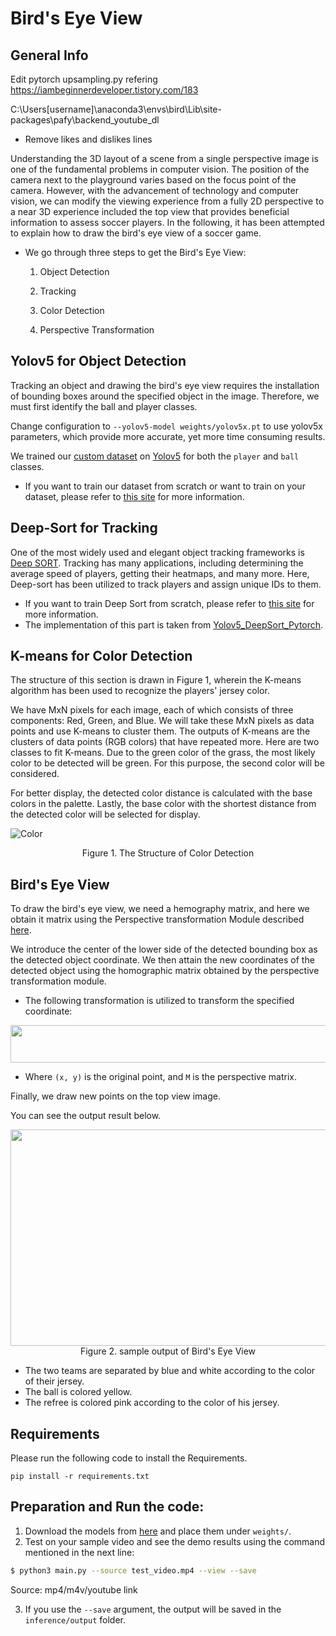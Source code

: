 # Bird's Eye View

## General Info

Edit pytorch upsampling.py refering https://iambeginnerdeveloper.tistory.com/183

C:\Users\[username]\anaconda3\envs\bird\Lib\site-packages\pafy\backend_youtube_dl

* Remove likes and dislikes lines 


Understanding the 3D layout of a scene from a single perspective image is one of the fundamental problems in computer vision. The position of the camera next to the playground varies based on the focus point of the camera. However, with the advancement of technology and computer vision, we can modify the viewing experience from a fully 2D perspective to a near 3D experience included the top view that provides beneficial information to assess soccer players. In the following, it has been attempted to explain how to draw the bird's eye view of a soccer game.

- We go through three steps to get the Bird's Eye View:

   1. Object Detection

   2. Tracking

   3. Color Detection 

   4. Perspective Transformation
   

## Yolov5 for Object Detection
Tracking an object and drawing the bird's eye view requires the installation of bounding boxes around the specified object in the image. Therefore, we must first identify the ball and player classes.

Change configuration to `--yolov5-model weights/yolov5x.pt` to use yolov5x parameters, which provide more accurate, yet more time consuming results.


We trained our [custom dataset](https://github.com/FootballAnalysis/footballanalysis/tree/main/Dataset/Object%20Detection%20Dataset) on [Yolov5](https://github.com/ultralytics/yolov5) for both the `player` and `ball` classes.
- If you want to train our dataset from scratch or want to train on your dataset, please refer to [this site](https://github.com/ultralytics/yolov5/wiki/Train-Custom-Data) for more information.


## Deep-Sort for Tracking

One of the most widely used and elegant object tracking frameworks is [Deep SORT](https://arxiv.org/pdf/1703.07402.pdf). Tracking has many applications, including determining the average speed of players, getting their heatmaps, and many more. Here, Deep-sort has been utilized to track players and assign unique IDs to them.
 
- If you want to train Deep Sort from scratch, please refer to [this site](https://github.com/ultralytics/yolov5/wiki/Train-Custom-Data) for more information.
- The implementation of this part is taken from [Yolov5_DeepSort_Pytorch](https://github.com/mikel-brostrom/Yolov5_DeepSort_Pytorch).

## K-means for Color Detection
The structure of this section is drawn in Figure 1, wherein the K-means algorithm has been used to recognize the players' jersey color.

We have MxN pixels for each image, each of which consists of three components: Red, Green, and Blue. We will take these MxN pixels as data points and use K-means to cluster them. The outputs of K-means are the clusters of data points (RGB colors) that have repeated more. Here are two classes to fit K-means. Due to the green color of the grass, the most likely color to be detected will be green. For this purpose, the second color will be considered.

For better display, the detected color distance is calculated with the base colors in the palette. Lastly, the base color with the shortest distance from the detected color will be selected for display.

![Color](https://user-images.githubusercontent.com/61879630/125197281-38154800-e272-11eb-936c-c3c47182890e.PNG)
                                                        
 <p align="center">
	  Figure 1. The Structure of Color Detection
</p>

## Bird's Eye View

To draw the bird's eye view, we need a hemography matrix, and here we obtain it matrix using the Perspective transformation Module described [here](https://github.com/FootballAnalysis/footballanalysis/tree/main/Perspective%20Transformation).

We introduce the center of the lower side of the detected bounding box as the detected object coordinate.
We then attain the new coordinates of the detected object using the homographic matrix obtained by the perspective transformation module.

- The following transformation is utilized to transform the specified coordinate:

<p align="center">
    <img src="/Images/Transformation-Formula.jpg" width = 584px height = 60px><br/>
</p>

- Where `(x, y)` is the original point, and `M` is the perspective matrix.

Finally, we draw new points on the top view image.

You can see the output result below.

<p align="center">
    <img src="/Images/Bird.gif" width = 618px height = 346px><br/>
	 Figure 2. sample output of Bird's Eye View
</p>


- The two teams are separated by blue and white according to the color of their jersey.
- The ball is colored yellow.
- The refree is colored pink according to the color of his jersey.


## Requirements

Please run the following code to install the Requirements.

`pip install -r requirements.txt`


## Preparation and Run the code:

1. Download the models from [here](https://docs.google.com/uc?export=download&id=1EaBmCzl4xnuebfoQnxU1xQgNmBy7mWi2) and place them under `weights/`.
2. Test on your sample video and see the demo results using the command mentioned in the next line:
```bash
$ python3 main.py --source test_video.mp4 --view --save
```
Source: mp4/m4v/youtube link

3. If you use the `--save` argument, the output will be saved in the `inference/output` folder.
